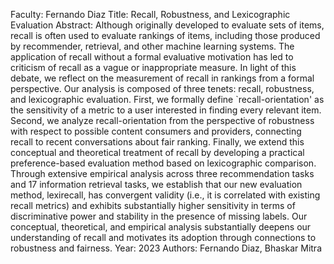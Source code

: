 Faculty: Fernando Diaz
Title: Recall, Robustness, and Lexicographic Evaluation
Abstract: Although originally developed to evaluate sets of items, recall is often used to evaluate rankings of items, including those produced by recommender, retrieval, and other machine learning systems. The application of recall without a formal evaluative motivation has led to criticism of recall as a vague or inappropriate measure. In light of this debate, we reflect on the measurement of recall in rankings from a formal perspective. Our analysis is composed of three tenets: recall, robustness, and lexicographic evaluation. First, we formally define `recall-orientation' as the sensitivity of a metric to a user interested in finding every relevant item. Second, we analyze recall-orientation from the perspective of robustness with respect to possible content consumers and providers, connecting recall to recent conversations about fair ranking. Finally, we extend this conceptual and theoretical treatment of recall by developing a practical preference-based evaluation method based on lexicographic comparison. Through extensive empirical analysis across three recommendation tasks and 17 information retrieval tasks, we establish that our new evaluation method, lexirecall, has convergent validity (i.e., it is correlated with existing recall metrics) and exhibits substantially higher sensitivity in terms of discriminative power and stability in the presence of missing labels. Our conceptual, theoretical, and empirical analysis substantially deepens our understanding of recall and motivates its adoption through connections to robustness and fairness.
Year: 2023
Authors: Fernando Diaz, Bhaskar Mitra
